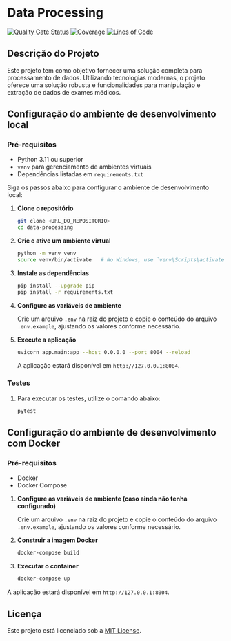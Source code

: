
# Data Processing

[![Quality Gate Status](https://sonarcloud.io/api/project_badges/measure?project=EPS-DataMed_data-processing&metric=alert_status)](https://sonarcloud.io/summary/new_code?id=EPS-DataMed_data-processing)
[![Coverage](https://sonarcloud.io/api/project_badges/measure?project=EPS-DataMed_data-processing&metric=coverage)](https://sonarcloud.io/summary/new_code?id=EPS-DataMed_data-processing)
[![Lines of Code](https://sonarcloud.io/api/project_badges/measure?project=EPS-DataMed_data-processing&metric=ncloc)](https://sonarcloud.io/summary/new_code?id=EPS-DataMed_data-processing)

## Descrição do Projeto

Este projeto tem como objetivo fornecer uma solução completa para processamento de dados. Utilizando tecnologias modernas, o projeto oferece uma solução robusta e funcionalidades para manipulação e extração de dados de exames médicos.

## Configuração do ambiente de desenvolvimento local

### Pré-requisitos

- Python 3.11 ou superior
- `venv` para gerenciamento de ambientes virtuais
- Dependências listadas em `requirements.txt`

Siga os passos abaixo para configurar o ambiente de desenvolvimento local:

1. **Clone o repositório**

   ```bash
   git clone <URL_DO_REPOSITORIO>
   cd data-processing
   ```

2. **Crie e ative um ambiente virtual**

   ```bash
   python -m venv venv
   source venv/bin/activate   # No Windows, use `venv\Scripts\activate`
   ```

3. **Instale as dependências**

   ```bash
   pip install --upgrade pip
   pip install -r requirements.txt 
   ```

4. **Configure as variáveis de ambiente**

   Crie um arquivo `.env` na raiz do projeto e copie o conteúdo do arquivo `.env.example`, ajustando os valores conforme necessário.

5. **Execute a aplicação**

   ```bash
   uvicorn app.main:app --host 0.0.0.0 --port 8004 --reload
   ```

   A aplicação estará disponível em `http://127.0.0.1:8004`.

### Testes

1. Para executar os testes, utilize o comando abaixo:

    ```bash
    pytest
    ```

## Configuração do ambiente de desenvolvimento com Docker

### Pré-requisitos

- Docker
- Docker Compose

1. **Configure as variáveis de ambiente (caso ainda não tenha configurado)**

   Crie um arquivo `.env` na raiz do projeto e copie o conteúdo do arquivo `.env.example`, ajustando os valores conforme necessário.

2. **Construir a imagem Docker**
    ```bash
    docker-compose build
    ```

3. **Executar o container**
    ```bash
    docker-compose up
    ```

A aplicação estará disponível em `http://127.0.0.1:8004`.

## Licença

Este projeto está licenciado sob a [MIT License](./LICENSE).